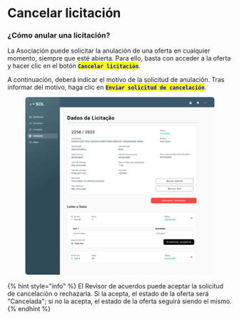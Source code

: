 # Cancelar licitación

### ¿Cómo anular una licitación?

La Asociación puede solicitar la anulación de una oferta en cualquier momento, siempre que esté abierta. Para ello, basta con acceder a la oferta y hacer clic en el botón <mark style="color:blue;">**`Cancelar licitación`**</mark>.

A continuación, deberá indicar el motivo de la solicitud de anulación. Tras informar del motivo, haga clic en <mark style="color:blue;">**`Enviar solicitud de cancelación`**</mark>.

<figure><img src="../../../.gitbook/assets/Dados da Licitação (Concluída ) (1).png" alt=""><figcaption></figcaption></figure>

{% hint style="info" %}
El Revisor de acuerdos puede aceptar la solicitud de cancelación o rechazarla. Si la acepta, el estado de la oferta será "Cancelada"; si no la acepta, el estado de la oferta seguirá siendo el mismo.
{% endhint %}
